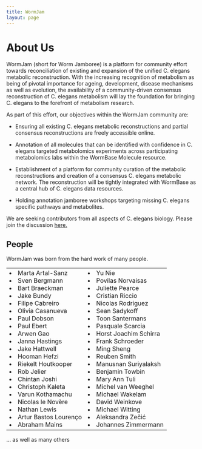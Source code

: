 ```yaml
---
title: WormJam
layout: page
---
```


# About Us
WormJam (short for Worm Jamboree) is a platform for community effort towards reconciliation of existing and expansion of the unified C. elegans metabolic reconstruction. With the increasing recognition of metabolism as being of pivotal importance for ageing, development, disease mechanisms as well as evolution, the availability of a community-driven consensus reconstruction of C. elegans metabolism will lay the foundation for bringing C. elegans to the forefront of metabolism research.

As part of this effort, our objectives within the WormJam community are:

* Ensuring all existing C. elegans metabolic reconstructions and partial consensus reconstructions are freely accessible online.
  
* Annotation of all molecules that can be identified with confidence in C. elegans targeted metabolomics experiments across participating metabolomics labs within the WormBase Molecule resource.
  
* Establishment of a platform for community curation of the metabolic reconstructions and creation of a consensus C. elegans metabolic network. The reconstruction will be tightly integrated with WormBase as a central hub of C. elegans data resources.	
  
* Holding annotation jamboree workshops targeting missing C. elegans specific pathways and metabolites.


We are seeking contributors from all aspects of C. elegans biology. Please join the discussion [here.](https://groups.google.com/forum/#!forum/wormjam)

## People
WormJam was born from the hard work of many people.
<table border="0">
 <tr>
    <td>
    <li>Marta Artal-Sanz</li>
<li>Sven Bergmann</li>
<li>Bart Braeckman</li>
<li>Jake Bundy</li>
<li>Filipe Cabreiro</li>
<li>Olivia Casanueva</li>
<li>Paul Dobson</li>
<li>Paul Ebert</li>
<li>Arwen Gao</li>
<li>Janna Hastings</li>
<li>Jake Hattwell</li>
<li>Hooman Hefzi</li>
<li>Riekelt Houtkooper</li>
<li>Rob Jelier</li>
<li>Chintan Joshi</li>
<li>Christoph Kaleta</li>
<li>Varun Kothamachu</li>
<li>Nicolas le Novère</li>
<li>Nathan Lewis</li>
<li>Artur Bastos Lourenço</li>
<li>Abraham Mains</li>

</td>
<td>
<li>Yu Nie</li>
<li>Povilas Norvaisas</li>
<li>Juliette Pearce</li>
<li>Cristian Riccio</li>
<li>Nicolas Rodriguez</li>
<li>Sean Sadykoff</li>
<li>Toon Santermans</li>
<li>Pasquale Scarcia</li>
<li>Horst Joachim Schirra</li>
<li>Frank Schroeder</li>
<li>Ming Sheng</li>
<li>Reuben Smith</li>
<li>Manusnan Suriyalaksh</li>
<li>Benjamin Towbin</li>
<li>Mary Ann Tuli</li>
<li>Michel van Weeghel</li>
<li>Michael Wakelam</li>
<li>David Weinkove</li>
<li>Michael Witting</li>
<li>Aleksandra Zečić</li>
<li>Johannes Zimmermann</li>
</td>
 </tr>
</table>
... as well as many others